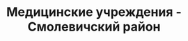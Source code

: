---
district_id: 5-19-0
district_name: Смолевичский район
title: Медицинские учреждения - Смолевичский район
---
